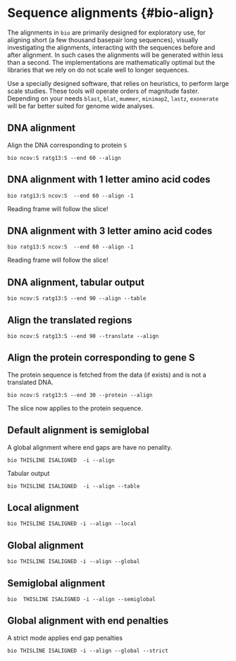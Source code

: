 # Sequence alignments {#bio-align}

The alignments in `bio` are primarily designed for exploratory use, for aligning short (a few thousand basepair long sequences), visually investigating the alignments, interacting with the sequences before and after alignment. In such cases the alignments will be generated within less than a second. The implementations are mathematically optimal but the libraries that we rely on do not scale well to longer sequences.

Use a specially designed software, that relies on heuristics, to perform large scale studies. These tools will operate orders of magnitude faster. Depending on your needs `blast`, `blat`, `mummer`, `minimap2`, `lastz`, `exonerate` will be far better suited for genome wide analyses.
 
## DNA alignment

Align the DNA corresponding to protein `S`

```{bash, comment=NA}
bio ncov:S ratg13:S --end 60 --align
```

## DNA alignment with 1 letter amino acid codes

```{bash, comment=NA}
bio ratg13:S ncov:S  --end 60 --align -1
```

Reading frame will follow the slice!

## DNA alignment with 3 letter amino acid codes

```{bash, comment=NA}
bio ratg13:S ncov:S  --end 60 --align -1
```

Reading frame will follow the slice!

## DNA alignment, tabular output

```{bash, comment=NA}
bio ncov:S ratg13:S --end 90 --align --table
```

## Align the translated regions

```{bash, comment=NA}
bio ncov:S ratg13:S --end 90 --translate --align 
```

## Align the protein corresponding to gene S

The protein sequence is fetched from the data (if exists) and is not a translated DNA. 

```{bash, comment=NA}
bio ncov:S ratg13:S --end 30 --protein --align 
```

The slice now applies to the protein sequence.

## Default alignment is semiglobal

A global alignment where end gaps are have no penality.

```{bash, comment=NA}
bio THISLINE ISALIGNED  -i --align
```

Tabular output

```{bash, comment=NA}
bio THISLINE ISALIGNED  -i --align --table
```

## Local alignment

```{bash, comment=NA}
bio THISLINE ISALIGNED -i --align --local
```

## Global alignment

```{bash, comment=NA}
bio THISLINE ISALIGNED -i --align --global
```

## Semiglobal alignment

```{bash, comment=NA}
bio  THISLINE ISALIGNED -i --align --semiglobal
```

## Global alignment with end penalties

A strict mode applies end gap penalties

```{bash, comment=NA}
bio THISLINE ISALIGNED -i --align --global --strict
```